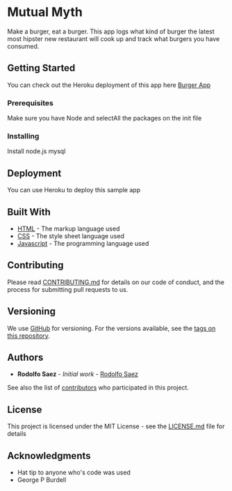 # Mutual Myth

Make a burger, eat a burger. This app logs what kind of burger the latest most hipster new restaurant will cook up and track what burgers you have consumed.

## Getting Started

You can check out the Heroku deployment of this app here [Burger App](https://rodolfo-burger.herokuapp.com/)

### Prerequisites

Make sure you have Node and selectAll the packages on the init file

### Installing

Install node.js mysql

## Deployment

You can use Heroku to deploy this sample app

## Built With

* [HTML](https://www.w3.org/html/) - The markup language used
* [CSS](https://www.w3.org/Style/CSS/learning.en.html) -  The style sheet language used
* [Javascript](https://developer.mozilla.org/en-US/docs/Web/JavaScript) - The programming language used

## Contributing

Please read [CONTRIBUTING.md](https://gist.github.com/rsaez/b24679402957c63ec426) for details on our code of conduct, and the process for submitting pull requests to us.

## Versioning

We use [GitHub](http://github.com/) for versioning. For the versions available, see the [tags on this repository](https://github.com/rsaez/project/tags).

## Authors

* **Rodolfo Saez** - *Initial work* - [Rodolfo Saez](https://github.com/rsaez)

See also the list of [contributors](https://github.com/your/project/contributors) who participated in this project.

## License

This project is licensed under the MIT License - see the [LICENSE.md](LICENSE.md) file for details

## Acknowledgments

* Hat tip to anyone who's code was used
* George P Burdell
